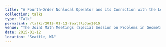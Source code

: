 ```yaml
---
title: "A Fourth-Order Nonlocal Operator and its Connection with the Local Counterpart."
collection: talks
type: "Talk"
permalink: /talks/2015-01-12-SeattleJan2015
venue: "The Joint Math Meetings (Special Session on Problems in Geometry and Design of Materials, III)"
date: 2015-01-12
location: "Seattle, WA"
---
```

